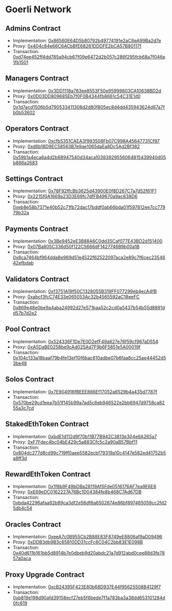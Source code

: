 # Goerli Network

## Admins Contract

- Implementation: [0x86560E64D5b80792b49774191e2aC6eA99Ba2d7e](https://goerli.etherscan.io/address/0x137D3fC02159228aC6422EC02bCc5a5f3D6da206)
- Proxy: [0x404c84e66C6ACbBfE68261DDDFE2bCA57B80117f](https://goerli.etherscan.io/address/0x404c84e66C6ACbBfE68261DDDFE2bCA57B80117f)
- Transaction: [0xd74ee452ff4dd785a94cb67f09e6472d2b057c286f295fcb68a7f046e1fb1501](https://goerli.etherscan.io/tx/0xd74ee452ff4dd785a94cb67f09e6472d2b057c286f295fcb68a7f046e1fb1501)

## Managers Contract

- Implementation: [0x3DD1118a783ee8553F50e95999803CA10638BD2d](https://goerli.etherscan.io/address/0x3DD1118a783ee8553F50e95999803CA10638BD2d)
- Proxy: [0x0D03DD809685Eb7f0F0B4344fb8661c54C31E1d0](https://goerli.etherscan.io/address/0x0D03DD809685Eb7f0F0B4344fb8661c54C31E1d0)
- Transaction: [0x1d7acd1506b5d790533411308d2d80f805ec8d4dd435943624d67a7fb0b53602](https://goerli.etherscan.io/tx/0x1d7acd1506b5d790533411308d2d80f805ec8d4dd435943624d67a7fb0b53602)

## Operators Contract

- Implementation: [0xcfb5351CAEA3f993508Fb07C998A45647731Cf97](https://goerli.etherscan.io/address/0xcfb5351CAEA3f993508Fb07C998A45647731Cf97)
- Proxy: [0xd6b18D9EC58563B7e9ae1065daEa8Dc5Ad2Bf382](https://goerli.etherscan.io/address/0xd6b18D9EC58563B7e9ae1065daEa8Dc5Ad2Bf382)
- Transaction: [0x59b1a4eca6a4d2b68947540d34aca10383929556064815439940d05b886a2683](https://goerli.etherscan.io/tx/0x59b1a4eca6a4d2b68947540d34aca10383929556064815439940d05b886a2683)

## Settings Contract

- Implementation: [0x78F92ffcBb3625d43900E0f8D267C7a7d52f61F1](https://goerli.etherscan.io/address/0x78F92ffcBb3625d43900E0f8D267C7a7d52f61F1)
- Proxy: [0x2215f0A1669a23D3E69fc7dfFB49670a9ac638D6](https://goerli.etherscan.io/address/0x2215f0A1669a23D3E69fc7dfFB49670a9ac638D6)
- Transaction: [0xeb8e58b7371e40b52c71fb72dac17bddf0ab66bda01f597812ee7cc77979b32a](https://goerli.etherscan.io/tx/0xeb8e58b7371e40b52c71fb72dac17bddf0ab66bda01f597812ee7cc77979b32a)

## Payments Contract

- Implementation: [0x3Be9452eE3B88A6C0dd35Caf077E43BD2d151400](https://goerli.etherscan.io/address/0x3Be9452eE3B88A6C0dd35Caf077E43BD2d151400)
- Proxy: [0x07Ba805C336d50f122C5666dF1427746B9b00a1B](https://goerli.etherscan.io/address/0x07Ba805C336d50f122C5666dF1427746B9b00a1B)
- Transaction: [0x8ca7464bf964dda8e969d51e4522f62522097aca2e89c7f6cec2354642efbdab](https://goerli.etherscan.io/tx/0x8ca7464bf964dda8e969d51e4522f62522097aca2e89c7f6cec2354642efbdab)

## Validators Contract

- Implementation: [0xf3751A19f50C1328055B319FF077299eb4ecA4fB](https://goerli.etherscan.io/address/0xf3751A19f50C1328055B319FF077299eb4ecA4fB)
- Proxy: [0xabcf3fcC74E33e065053Ac32b4565592aC18eeFC](https://goerli.etherscan.io/address/0xabcf3fcC74E33e065053Ac32b4565592aC18eeFC)
- Transaction: [0x869e48e0be9a4aba24992d27e571baa52c2cd0a5437b54b55d8891dd57b7d2e2](https://goerli.etherscan.io/tx/0x869e48e0be9a4aba24992d27e571baa52c2cd0a5437b54b55d8891dd57b7d2e2)

## Pool Contract

- Implementation: [0x524336F1De7E0D2efF49a627e76f59cf967aD554](https://goerli.etherscan.io/address/0x524336F1De7E0D2efF49a627e76f59cf967aD554)
- Proxy: [0xA5DaBE0258be9cAd025Ad7F9b6F5851e5A00019f](https://goerli.etherscan.io/address/0xA5DaBE0258be9cAd025Ad7F9b6F5851e5A00019f)
- Transaction: [0x104c133a18baaf79b4fe13ef10f6bac610adbe07b6faa8cc25ae44452d53be48](https://goerli.etherscan.io/tx/0x104c133a18baaf79b4fe13ef10f6bac610adbe07b6faa8cc25ae44452d53be48)

## Solos Contract

- Implementation: [0x7E904916fBEEE866Ef17052a6529b4a435d7787f](https://goerli.etherscan.io/address/0x7E904916fBEEE866Ef17052a6529b4a435d7787f)
- Transaction: [0x570be29cd1eea7b51f145b99a7ad5c6eb946522e2bb6947d9758ca8255a3c7cd](https://goerli.etherscan.io/tx/0x570be29cd1eea7b51f145b99a7ad5c6eb946522e2bb6947d9758ca8255a3c7cd)

## StakedEthToken Contract

- Implementation: [0xbdE1d112d9f70b11B77B942C3813e304e6A265a7](https://goerli.etherscan.io/address/0xbdE1d112d9f70b11B77B942C3813e304e6A265a7)
- Proxy: [0xF7Fdec4bc04bE429c5a883Cfc5c2a90aB57Bbf11](https://goerli.etherscan.io/address/0xF7Fdec4bc04bE429c5a883Cfc5c2a90aB57Bbf11)
- Transaction: [0x804dc277d8cd99c719ff0aee5582ecbf79319a10c4147e582ed41752b5a8ff3d](https://goerli.etherscan.io/tx/0x804dc277d8cd99c719ff0aee5582ecbf79319a10c4147e582ed41752b5a8ff3d)

## RewardEthToken Contract

- Implementation: [0x1f8b9F49bDBa28119Af5Fde0516176AF7ea9E6E6](https://goerli.etherscan.io/address/0x1f8b9F49bDBa28119Af5Fde0516176AF7ea9E6E6)
- Proxy: [0xE69eDC0162227A76Bc1D04384fe8b468C7Ad67DB](https://goerli.etherscan.io/address/0xE69eDC0162227A76Bc1D04384fe8b468C7Ad67DB)
- Transaction: [0xbda42296afaa92b89ca3df2e56df6a6502674e86bf897465059cc2fd25db4c54](https://goerli.etherscan.io/tx/0xbda42296afaa92b89ca3df2e56df6a6502674e86bf897465059cc2fd25db4c54)

## Oracles Contract

- Implementation: [0xeeA7c0B955Cb2B88E83F8749eE8806af9aD09496](https://goerli.etherscan.io/address/0xeeA7c0B955Cb2B88E83F8749eE8806af9aD09496)
- Proxy: [0xDDB3db9B3c65810DD31ccFc6C04C2bb83E1E098B](https://goerli.etherscan.io/address/0xDDB3db9B3c65810DD31ccFc6C04C2bb83E1E098B)
- Transaction: [0x40d611b161bb5d8914b7e0dbeb9d20abdc21a7d912abd0cee88d3fe7857a0aca](https://goerli.etherscan.io/tx/0x40d611b161bb5d8914b7e0dbeb9d20abdc21a7d912abd0cee88d3fe7857a0aca)

## Proxy Upgrade Contract

- Implementation: [0xcB24395F423E80b68D937E44f95625508B4129f7](https://goerli.etherscan.io/address/0xcB24395F423E80b68D937E44f95625508B4129f7)
- Transaction: [0xb819e198d90afd39158ecf27eb5f6bede7f1a783ba3a38dd653101284d0fc619](https://goerli.etherscan.io/tx/0xb819e198d90afd39158ecf27eb5f6bede7f1a783ba3a38dd653101284d0fc619)

